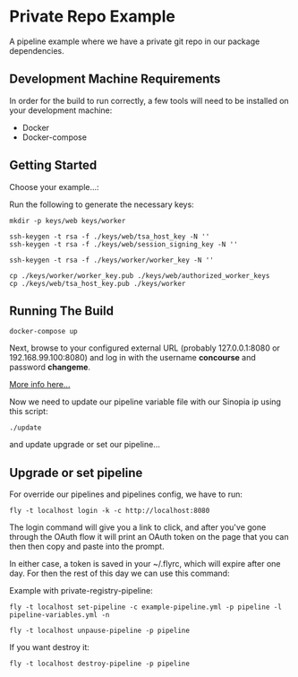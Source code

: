 Private Repo Example
========================

A pipeline example where we have a private git repo in our package dependencies.


Development Machine Requirements
--------------------------------

In order for the build to run correctly, a few tools will need to be installed on your
development machine:

* Docker
* Docker-compose


Getting Started
---------------

Choose your example...: 

Run the following to generate the necessary keys:
```
mkdir -p keys/web keys/worker

ssh-keygen -t rsa -f ./keys/web/tsa_host_key -N ''
ssh-keygen -t rsa -f ./keys/web/session_signing_key -N ''

ssh-keygen -t rsa -f ./keys/worker/worker_key -N ''

cp ./keys/worker/worker_key.pub ./keys/web/authorized_worker_keys
cp ./keys/web/tsa_host_key.pub ./keys/worker
```

Running The Build
-----------------

```
docker-compose up
```

Next, browse to your configured external URL (probably 127.0.0.1:8080 or 192.168.99.100:8080) and log in with the username **concourse** and password **changeme**.

[More info here...](https://concourse.ci/single-page.html#docker-repository)

Now we need to update our pipeline variable file with our Sinopia ip using this script:

```
./update
```

and update upgrade or set our pipeline...

Upgrade or set pipeline
-----------------------

For override our pipelines and pipelines config, we have to run:

```
fly -t localhost login -k -c http://localhost:8080
```

The login command will give you a link to click, and after you've gone through the OAuth flow it will print an OAuth token on the page that you can then then copy and paste into the prompt.

In either case, a token is saved in your ~/.flyrc, which will expire after one day. For then the rest of this day we can use this command:

Example with private-registry-pipeline:

```
fly -t localhost set-pipeline -c example-pipeline.yml -p pipeline -l pipeline-variables.yml -n
    
fly -t localhost unpause-pipeline -p pipeline
```

If you want destroy it:

```
fly -t localhost destroy-pipeline -p pipeline
```
